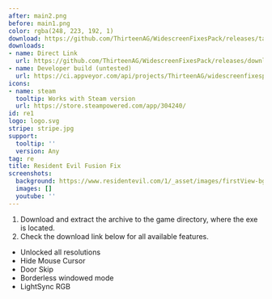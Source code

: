 ```yaml
---
after: main2.png
before: main1.png
color: rgba(248, 223, 192, 1)
download: https://github.com/ThirteenAG/WidescreenFixesPack/releases/tag/re1
downloads:
- name: Direct Link
  url: https://github.com/ThirteenAG/WidescreenFixesPack/releases/download/re1/ResidentEvil1.FusionFix.zip
- name: Developer build (untested)
  url: https://ci.appveyor.com/api/projects/ThirteenAG/widescreenfixespack/artifacts/ResidentEvil1.FusionFix.zip?branch=master
icons:
- name: steam
  tooltip: Works with Steam version
  url: https://store.steampowered.com/app/304240/
id: re1
logo: logo.svg
stripe: stripe.jpg
support:
  tooltip: ''
  version: Any
tag: re
title: Resident Evil Fusion Fix
screenshots:
  background: https://www.residentevil.com/1/_asset/images/firstView-bg.jpg
  images: []
  youtube: ''
---
```


1. Download and extract the archive to the game directory, where the exe is located.
2. Check the download link below for all available features.

* Unlocked all resolutions
* Hide Mouse Cursor
* Door Skip
* Borderless windowed mode
* LightSync RGB
